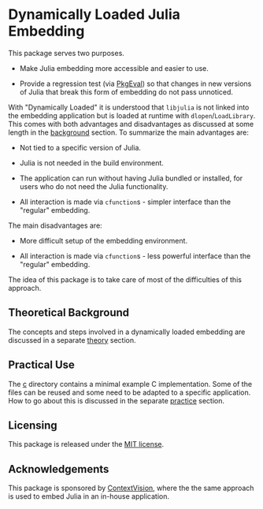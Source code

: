 # Dynamically Loaded Julia Embedding

This package serves two purposes.

* Make Julia embedding more accessible and easier to use.

* Provide a regression test (via
  [PkgEval](https://github.com/JuliaComputing/NewPkgEval.jl)) so that
  changes in new versions of Julia that break this form of embedding
  do not pass unnoticed.

With "Dynamically Loaded" it is understood that `libjulia` is not
linked into the embedding application but is loaded at runtime with
`dlopen`/`LoadLibrary`. This comes with both advantages and
disadvantages as discussed at some length in the
[background](docs/background.md) section. To summarize the main
advantages are:

* Not tied to a specific version of Julia.

* Julia is not needed in the build environment.

* The application can run without having Julia bundled or installed,
  for users who do not need the Julia functionality.

* All interaction is made via `cfunction`s - simpler interface than
  the "regular" embedding.

The main disadvantages are:

* More difficult setup of the embedding environment.

* All interaction is made via `cfunction`s - less powerful interface
  than the "regular" embedding.

The idea of this package is to take care of most of the difficulties
of this approach.

## Theoretical Background

The concepts and steps involved in a dynamically loaded embedding are
discussed in a separate [theory](docs/theory.md) section.

## Practical Use

The [c](c) directory contains a minimal example C implementation. Some
of the files can be reused and some need to be adapted to a specific
application. How to go about this is discussed in the separate
[practice](docs/practice.md) section.

## Licensing

This package is released under the [MIT license](LICENSE.md).

## Acknowledgements

This package is sponsored by
[ContextVision](http://www.contextvision.se), where the the same
approach is used to embed Julia in an in-house application.

